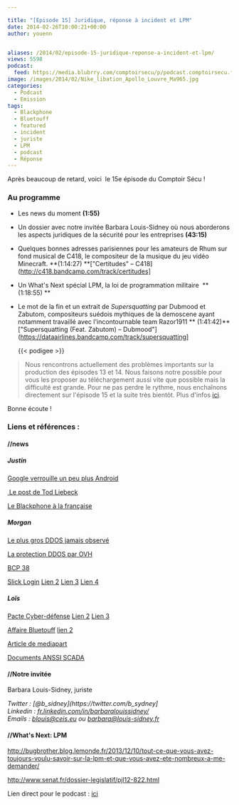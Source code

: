 ```yaml
---

title: "[Episode 15] Juridique, réponse à incident et LPM"
date: 2014-02-26T10:00:21+00:00
author: youenn


aliases: /2014/02/episode-15-juridique-reponse-a-incident-et-lpm/
views: 5598
podcast:
  feed: https://media.blubrry.com/comptoirsecu/p/podcast.comptoirsecu.fr/CSEC.EP15.2014-02-25.REPONSE_A_INCIDENTS.mp3
image: /images/2014/02/Nike_libation_Apollo_Louvre_Ma965.jpg
categories:
  - Podcast
  - Emission
tags:
  - Blackphone
  - Bluetouff
  - featured
  - incident
  - juriste
  - LPM
  - podcast
  - Réponse
---
```



Après beaucoup de retard, voici  le 15e épisode du Comptoir Sécu !

<!--more-->

### Au programme

  * Les news du moment **(1:55)**
  * Un dossier avec notre invitée Barbara Louis-Sidney où nous aborderons les aspects juridiques de la sécurité pour les entreprises **(43:15)**
  * Quelques bonnes adresses parisiennes pour les amateurs de Rhum sur fond musical de C418, le compositeur de la musique du jeu vidéo Minecraft. **(1:14:27) **["Certitudes" – C418](http://c418.bandcamp.com/track/certitudes]
  * Un What's Next spécial LPM, la loi de programmation militaire  **(1:18:55) **
  * Le mot de la fin et un extrait de _Supersquatting_ par Dubmood et Zabutom, compositeurs suédois mythiques de la demoscene ayant notamment travaillé avec l'incontournable team Razor1911 ** (1:41:42)** ["Supersquatting (Feat. Zabutom) – Dubmood"](https://dataairlines.bandcamp.com/track/supersquatting]





    {{< podigee >}}




> Nous rencontrons actuellement des problèmes importants sur la production des épisodes 13 et 14. Nous faisons notre possible pour vous les proposer au téléchargement aussi vite que possible mais la difficulté est grande. Pour ne pas perdre le rythme, nous enchaînons directement sur l'épisode 15 et la suite très bientôt. Plus d'infos [ici](https://www.comptoirsecu.fr/2014/02/mais-ou-sont-passes-les-episodes-13-et-14/ "Mais où sont passés les épisodes 13 et 14 ?").

Bonne écoute !

### Liens et références :

#### //news

##### Justin

[Google verrouille un peu plus Android](http://korben.info/google-verrouille-encore-petit-peu-plus-android.html)

[ Le post de Tod Liebeck](https://plus.google.com/+TodLiebeck/posts/gjnmuaDM8sn)

[Le Blackphone à la française](http://www.globalsecuritymag.fr/Charles-d-Aumale-ERCOM-L-arrivee,20140214,42977.html)

##### Morgan

[Le plus gros DDOS jamais observé](http://blog.cloudflare.com/technical-details-behind-a-400gbps-ntp-amplification-ddos-attack)

[La protection DDOS par OVH](https://www.ovh.com/fr/a1164.protection-anti-ddos-service-standard)

[BCP 38](http://www.bcp38.info/index.php/Main_Page)

[Slick Login](http://techcrunch.com/2013/09/09/slicklogin-wants-to-kill-the-password-by-singing-a-silent-song-to-your-smartphone/) [Lien 2](http://www.01net.com/editorial/614258/google-achete-slicklogin-une-start-up-qui-securise-les-acces-au-net-par-le-son/#) [Lien 3](http://www.numerama.com/magazine/28447-google-achete-slicklogin-pour-renforcer-l-authentification.html) [Lien 4](http://techcrunch.com/2014/02/16/google-acquires-slicklogin-the-sound-based-password-alternative/)

##### Loïs

[Pacte Cyber-défense](http://www.defense.gouv.fr/content/download/237708/2704474/file/Pacte%20D%C3%A9fense%20Cyber-1.pdf) [Lien 2](http://www.silicon.fr/nsa-merkel-proposer-hollande-reseau-commun-92766.html) [Lien 3](http://www.itespresso.fr/messagerie-electronique-matignon-veut-chiffrement-donnees-hebergees-france-72964.html)

[Affaire Bluetouff](http://www.numerama.com/magazine/28295-bluetouff-condamne-en-appel-pour-avoir-su-utiliser-google.html) [lien 2](http://reflets.info/letrange-confrontation-entre-le-droit-et-la-technique/)

[Article de mediapart](http://www.mediapart.fr/journal/france/201213/piratage-google-drole-de-proces-en-appel-pour-un-journaliste)

[Documents ANSSI SCADA](http://www.ssi.gouv.fr/fr/menu/actualites/l-anssi-publie-des-mesures-visant-a-renforcer-la-cybersecurite-des-systemes.html)

#### //Notre invitée

Barbara Louis-Sidney, juriste

<address>
  Twitter : [@b_sidney](https://twitter.com/b_sydney]
</address>

<address>
  Linkedin : <a title="Voir le profil public" href="http://fr.linkedin.com/in/barbaralouissidney/"  name="1446dc03ca379e34_webProfileURL">fr.linkedin.com/in/barbaralouissidney/</a> 
</address>

<address>
  <span >Emails : </span><a  href="mailto:blouis@ceis.eu" >blouis@ceis.eu</a><span > ou </span><a  href="mailto:barbara@louis-sidney.fr" >barbara@louis-sidney.fr</a>
</address>

#### //What's Next: LPM

<http://bugbrother.blog.lemonde.fr/2013/12/10/tout-ce-que-vous-avez-toujours-voulu-savoir-sur-la-lpm-et-que-vous-avez-ete-nombreux-a-me-demander/>

<http://www.senat.fr/dossier-legislatif/pjl12-822.html>

Lien direct pour le podcast : [ici](https://media.blubrry.com/comptoirsecu/p/www.comptoirsecu.fr/Episode/ComptoirSecu_Episode_15_Reponse_a_incidents.mp3)
